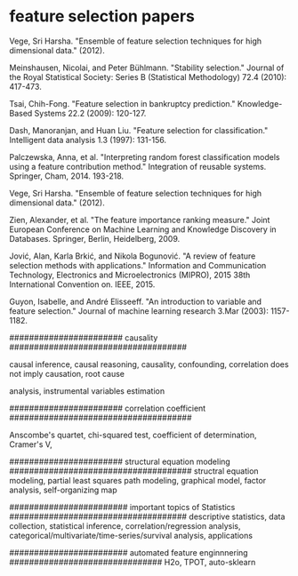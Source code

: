 # feature selection papers
Vege, Sri Harsha. "Ensemble of feature selection techniques for high dimensional data." (2012).

Meinshausen, Nicolai, and Peter Bühlmann. "Stability selection." Journal of the Royal Statistical Society: Series B (Statistical Methodology) 72.4 (2010): 417-473.

Tsai, Chih-Fong. "Feature selection in bankruptcy prediction." Knowledge-Based Systems 22.2 (2009): 120-127.

Dash, Manoranjan, and Huan Liu. "Feature selection for classification." Intelligent data analysis 1.3 (1997): 131-156.

Palczewska, Anna, et al. "Interpreting random forest classification models using a feature contribution method." Integration of reusable systems. Springer, Cham, 2014. 193-218.

Vege, Sri Harsha. "Ensemble of feature selection techniques for high dimensional data." (2012).

Zien, Alexander, et al. "The feature importance ranking measure." Joint European Conference on Machine Learning and Knowledge Discovery in Databases. Springer, Berlin, Heidelberg, 2009.

Jović, Alan, Karla Brkić, and Nikola Bogunović. "A review of feature selection methods with applications." Information and Communication Technology, Electronics and Microelectronics (MIPRO), 2015 38th International Convention on. IEEE, 2015.

Guyon, Isabelle, and André Elisseeff. "An introduction to variable and feature selection." Journal of machine learning research 3.Mar (2003): 1157-1182.

####################### causality ####################################

causal inference, causal reasoning, causality, confounding, correlation does not imply causation, root cause 

analysis, instrumental variables estimation

####################### correlation coefficient #####################################

Anscombe's quartet, chi-squared test, coefficient of determination, Cramer's V,

####################### structural equation modeling #####################################
structral equation modeling, partial least squares path modeling, graphical model, factor analysis, self-organizing map

######################## important topics of Statistics ####################################
descriptive statistics, data collection, statistical inference, correlation/regression analysis, 
categorical/multivariate/time-series/survival analysis, applications

######################## automated feature enginnnering ###############################
H2o, TPOT, auto-sklearn



